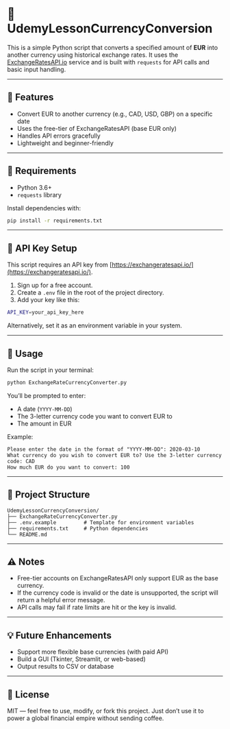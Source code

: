 # 💱 UdemyLessonCurrencyConversion

This is a simple Python script that converts a specified amount of **EUR** into another currency using historical exchange rates. It uses the [ExchangeRatesAPI.io](https://exchangeratesapi.io/) service and is built with `requests` for API calls and basic input handling.

---

## 🚀 Features

- Convert EUR to another currency (e.g., CAD, USD, GBP) on a specific date  
- Uses the free-tier of ExchangeRatesAPI (base EUR only)  
- Handles API errors gracefully  
- Lightweight and beginner-friendly

---

## 🧰 Requirements

- Python 3.6+
- `requests` library

Install dependencies with:

```bash
pip install -r requirements.txt
```

---

## 🔑 API Key Setup

This script requires an API key from [https://exchangeratesapi.io/](https://exchangeratesapi.io/).

1. Sign up for a free account.
2. Create a `.env` file in the root of the project directory.
3. Add your key like this:

```bash
API_KEY=your_api_key_here
```

Alternatively, set it as an environment variable in your system.

---

## 📝 Usage

Run the script in your terminal:

```bash
python ExchangeRateCurrencyConverter.py
```

You’ll be prompted to enter:
- A date (`YYYY-MM-DD`)
- The 3-letter currency code you want to convert EUR to
- The amount in EUR

Example:
```
Please enter the date in the format of "YYYY-MM-DD": 2020-03-10
What currency do you wish to convert EUR to? Use the 3-letter currency code: CAD
How much EUR do you want to convert: 100
```

---

## 📁 Project Structure

```
UdemyLessonCurrencyConversion/
├── ExchangeRateCurrencyConverter.py
├── .env.example         # Template for environment variables
├── requirements.txt     # Python dependencies
└── README.md
```

---

## ⚠️ Notes

- Free-tier accounts on ExchangeRatesAPI only support EUR as the base currency.
- If the currency code is invalid or the date is unsupported, the script will return a helpful error message.
- API calls may fail if rate limits are hit or the key is invalid.

---

## 💡 Future Enhancements

- Support more flexible base currencies (with paid API)
- Build a GUI (Tkinter, Streamlit, or web-based)
- Output results to CSV or database

---

## 📜 License

MIT — feel free to use, modify, or fork this project. Just don’t use it to power a global financial empire without sending coffee.